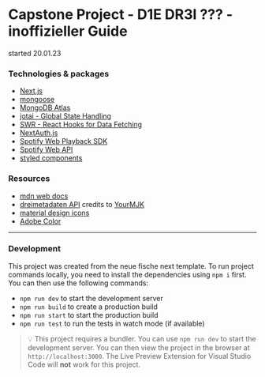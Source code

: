 # Capstone Project - D1E DR3I ??? - inoffizieller Guide

started 20.01.23

### Technologies & packages

- [Next.js](https://nextjs.org/)
- [mongoose](https://mongoosejs.com/)
- [MongoDB Atlas](https://www.mongodb.com/atlas/database)
- [jotai - Global State Handling](https://jotai.org/)
- [SWR - React Hooks for Data Fetching](https://swr.vercel.app/)
- [NextAuth.js](https://next-auth.js.org/)
- [Spotify Web Playback SDK](https://developer.spotify.com/documentation/web-playback-sdk/)
- [Spotify Web API](https://developer.spotify.com/documentation/web-api/)
- [styled components](https://styled-components.com/)

### Resources

- [mdn web docs](https://developer.mozilla.org/en-US/)
- [dreimetadaten API](http://dreimetadaten.de/) credits to [YourMJK](https://github.com/YourMJK)
- [material design icons](https://pictogrammers.com/library/mdi/)
- [Adobe Color](https://color.adobe.com/de/explore)

---

### Development

This project was created from the neue fische next template.
To run project commands locally, you need to install the dependencies using `npm i` first.
You can then use the following commands:

- `npm run dev` to start the development server
- `npm run build` to create a production build
- `npm run start` to start the production build
- `npm run test` to run the tests in watch mode (if available)

> 💡 This project requires a bundler. You can use `npm run dev` to start the development server. You can then view the project in the browser at `http://localhost:3000`. The Live Preview Extension for Visual Studio Code will **not** work for this project.
